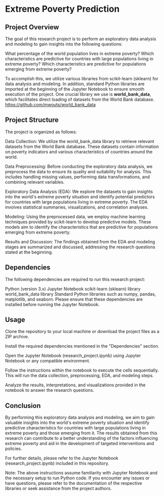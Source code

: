 # Extreme Poverty Prediction

## Project Overview
The goal of this research project is to perform an exploratory data analysis and modeling to gain insights into the following questions:

What percentage of the world population lives in extreme poverty?
Which characteristics are predictive for countries with large populations living in extreme poverty?
Which characteristics are predictive for populations emerging from extreme poverty?

To accomplish this, we utilize various libraries from scikit-learn (sklearn) for data analysis and modeling. In addition, standard Python libraries are imported at the beginning of the Jupyter Notebook to ensure smooth execution of the project. One crucial library we use is <b>world_bank_data</b>, which facilitates direct loading of datasets from the World Bank database.
https://github.com/mwouts/world_bank_data

## Project Structure
The project is organized as follows:

Data Collection: We utilize the world_bank_data library to retrieve relevant datasets from the World Bank database. These datasets contain information on poverty indicators and various characteristics of countries around the world.

Data Preprocessing: Before conducting the exploratory data analysis, we preprocess the data to ensure its quality and suitability for analysis. This includes handling missing values, performing data transformations, and combining relevant variables.

Exploratory Data Analysis (EDA): We explore the datasets to gain insights into the world's extreme poverty situation and identify potential predictors for countries with large populations living in extreme poverty. The EDA involves statistical summaries, visualizations, and correlation analyses.

Modeling: Using the preprocessed data, we employ machine learning techniques provided by scikit-learn to develop predictive models. These models aim to identify the characteristics that are predictive for populations emerging from extreme poverty.

Results and Discussion: The findings obtained from the EDA and modeling stages are summarized and discussed, addressing the research questions stated at the beginning.

## Dependencies
The following dependencies are required to run this research project:

Python (version 3.x)
Jupyter Notebook
scikit-learn (sklearn) library
world_bank_data library
Standard Python libraries such as numpy, pandas, matplotlib, and seaborn.
Please ensure that these dependencies are installed before running the Jupyter Notebook.

## Usage
Clone the repository to your local machine or download the project files as a ZIP archive.

Install the required dependencies mentioned in the "Dependencies" section.

Open the Jupyter Notebook (research_project.ipynb) using Jupyter Notebook or any compatible environment.

Follow the instructions within the notebook to execute the cells sequentially. This will run the data collection, preprocessing, EDA, and modeling steps.

Analyze the results, interpretations, and visualizations provided in the notebook to answer the research questions.

## Conclusion
By performing this exploratory data analysis and modeling, we aim to gain valuable insights into the world's extreme poverty situation and identify predictive characteristics for countries with large populations living in extreme poverty and those emerging from it. The results obtained from this research can contribute to a better understanding of the factors influencing extreme poverty and aid in the development of targeted interventions and policies.

For further details, please refer to the Jupyter Notebook (research_project.ipynb) included in this repository.

Note: The above instructions assume familiarity with Jupyter Notebook and the necessary setup to run Python code. If you encounter any issues or have questions, please refer to the documentation of the respective libraries or seek assistance from the project authors.
